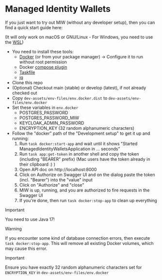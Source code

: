 # Managed Identity Wallets

If you just want to try out MIW (without any developer setup), then you can find a quick start guide here:

(It will only work on macOS or GNU/Linux - For Windows,
you need to use the [WSL](https://learn.microsoft.com/de-de/windows/wsl/install))

- You need to install these tools:
    - [Docker](https://docs.docker.com/desktop/) (or from your package manager)
      -> Configure it to run without root permission
    - Docker [compose plugin](https://docs.docker.com/compose/)
    - [Taskfile](https://taskfile.dev)
    - [jq](https://jqlang.github.io/jq/)
- Clone this repo
- (Optional) Checkout main (stable) or develop (latest), if not already checked out
- Copy `dev-assets/env-files/env.docker.dist` to `dev-assets/env-files/env.docker`
- Set these variables in `env.docker`
    - POSTGRES_PASSWORD
    - POSTGRES_PASSWORD_MIW
    - KEYCLOAK_ADMIN_PASSWORD
    - ENCRYPTION_KEY (32 random alphanumeric characters)
- Follow the "docker" path of the "Development setup" to get it up and running:
    1. Run `task docker:start-app` and wait until it shows "Started ManagedIdentityWalletsApplication in ... seconds"
    2. Run `task app:get-token` in another shell and copy the token (including "BEARER" prefix) (Mac users have the token already in their clipboard :) )
    3. Open API doc on http://localhost:8000
    4. Click on Authorize on Swagger UI and on the dialog paste the token (incl. "Bearer") into the "value" input
    5. Click on "Authorize" and "close"
    6. MIW is up, running, and you are authorized to fire requests in the Swagger UI
    7. If you're done, then run `task docker:stop-app` to clean up everything

> [!IMPORTANT]  
> You need to use Java 17!

> [!WARNING]
> If you encounter some kind of database connection errors, then execute `task docker:stop-app`.
> This will remove all existing Docker volumes, which may cause this error.

> [!IMPORTANT]
> Ensure you have exactly 32 random alphanumeric characters set 
> for `ENCRYPTION_KEY` in `dev-assets/env-files/env.docker`
